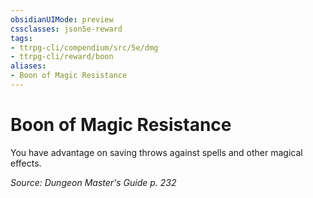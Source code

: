 ```yaml
---
obsidianUIMode: preview
cssclasses: json5e-reward
tags:
- ttrpg-cli/compendium/src/5e/dmg
- ttrpg-cli/reward/boon
aliases:
- Boon of Magic Resistance
---
```

# Boon of Magic Resistance

You have advantage on saving throws against spells and other magical effects.

*Source: Dungeon Master's Guide p. 232*